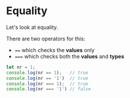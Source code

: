 # Equality

Let's look at equality.

There are two operators for this:
- `==` which checks the **values** only
- `===` which checks both the **values** and **types**

``` ts
let nr = 1;
console.log(nr == 1);   // true
console.log(nr == '1')  // true
console.log(nr === 1);  // true
console.log(nr === '1') // false
```
